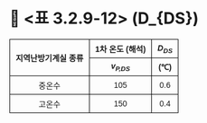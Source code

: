 # 🔹 <표 3.2.9-12> \(D_{DS}\)

<!DOCTYPE html>
<html lang="ko">
<head>
  <meta charset="UTF-8">
  <title>지역난방기계실 해석 온도</title>
  <style>
    table {
      border-collapse: collapse;
      width: 70%;
      font-family: "Malgun Gothic", sans-serif;
      font-size: 14px;
      text-align: center;
    }
    th, td {
      border: 1px solid black;
      padding: 6px 10px;
    }
  </style>
</head>
<body>

<table>
  <tr>
    <th rowspan="2">지역난방기계실 종류</th>
    <th colspan="1">1차 온도 (해석)</th>
    <th rowspan="1"><i>D<sub>DS</sub></i></th>
  </tr>
  <tr>
    <th><i>v<sub>P,DS</sub></i></th>
    <th>(℃)</th>
  </tr>
  <tr>
    <td>중온수</td>
    <td>105</td>
    <td>0.6</td>
  </tr>
  <tr>
    <td>고온수</td>
    <td>150</td>
    <td>0.4</td>
  </tr>
</table>

</body>
</html>
